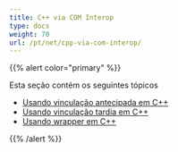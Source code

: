 ```yaml
---
title: C++ via COM Interop
type: docs
weight: 70
url: /pt/net/cpp-via-com-interop/
---
```


{{% alert color="primary" %}}

Esta seção contém os seguintes tópicos

- [Usando vinculação antecipada em C++](/pdf/pt/net/using-early-binding-in-cpp/)
- [Usando vinculação tardia em C++](/pdf/pt/net/using-late-binding-in-cpp/)
- [Usando wrapper em C++](/pdf/pt/net/using-wrapper-in-cpp/)

{{% /alert %}}
